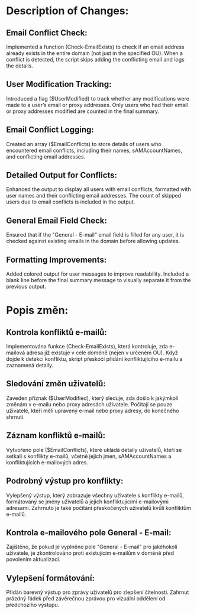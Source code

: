 Description of Changes:
=======================

Email Conflict Check:
---------------------
Implemented a function (Check-EmailExists) to check if an email address already exists in the entire domain (not just in the specified OU).
When a conflict is detected, the script skips adding the conflicting email and logs the details.

User Modification Tracking:
---------------------------
Introduced a flag ($UserModified) to track whether any modifications were made to a user’s email or proxy addresses.
Only users who had their email or proxy addresses modified are counted in the final summary.

Email Conflict Logging:
-----------------------
Created an array ($EmailConflicts) to store details of users who encountered email conflicts, including their names, sAMAccountNames, and conflicting email addresses.

Detailed Output for Conflicts:
------------------------------
Enhanced the output to display all users with email conflicts, formatted with user names and their conflicting email addresses.
The count of skipped users due to email conflicts is included in the output.

General Email Field Check:
--------------------------
Ensured that if the "General - E-mail" email field is filled for any user, it is checked against existing emails in the domain before allowing updates.

Formatting Improvements:
------------------------
Added colored output for user messages to improve readability.
Included a blank line before the final summary message to visually separate it from the previous output.


Popis změn:
===========

Kontrola konfliktů e-mailů:
---------------------------
Implementována funkce (Check-EmailExists), která kontroluje, zda e-mailová adresa již existuje v celé doméně (nejen v určeném OU).
Když dojde k detekci konfliktu, skript přeskočí přidání konfliktujícího e-mailu a zaznamená detaily.

Sledování změn uživatelů:
-------------------------
Zaveden příznak ($UserModified), který sleduje, zda došlo k jakýmkoli změnám v e-mailu nebo proxy adresách uživatele.
Počítají se pouze uživatelé, kteří měli upravený e-mail nebo proxy adresy, do konečného shrnutí.

Záznam konfliktů e-mailů:
-------------------------
Vytvořeno pole ($EmailConflicts), které ukládá detaily uživatelů, kteří se setkali s konflikty e-mailů, včetně jejich jmen, sAMAccountNames a konfliktujících e-mailových adres.

Podrobný výstup pro konflikty:
------------------------------
Vylepšený výstup, který zobrazuje všechny uživatele s konflikty e-mailů, formátovaný se jmény uživatelů a jejich konfliktujícími e-mailovými adresami.
Zahrnuto je také počítání přeskočených uživatelů kvůli konfliktům e-mailů.

Kontrola e-mailového pole General - E-mail:
-------------------------------------------
Zajištěno, že pokud je vyplněno pole "General - E-mail" pro jakéhokoli uživatele, je zkontrolováno proti existujícím e-mailům v doméně před povolením aktualizací.

Vylepšení formátování:
----------------------
Přidán barevný výstup pro zprávy uživatelů pro zlepšení čitelnosti.
Zahrnut prázdný řádek před závěrečnou zprávou pro vizuální oddělení od předchozího výstupu.


